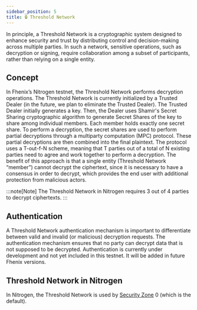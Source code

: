 ```yaml
---
sidebar_position: 5
title: 🔒 Threshold Network
---
```


In principle, a Threshold Network is a cryptographic system designed to enhance security and trust by distributing control and decision-making across multiple parties. In such a network, sensitive operations, such as decryption or signing, require collaboration among a subset of participants, rather than relying on a single entity.

## Concept

In Fhenix’s Nitrogen testnet, the Threshold Network performs decryption operations. The Threshold Network is currently initialized by a Trusted Dealer (in the future, we plan to eliminate the Trusted Dealer). The Trusted Dealer initially generates a key. Then, the Dealer uses Shamir's Secret Sharing cryptographic algorithm to generate Secret Shares of the key to share among individual members. Each member holds exactly one secret share. To perform a decryption, the secret shares are used to perform partial decryptions through a multiparty computation (MPC) protocol. These partial decryptions are then combined into the final plaintext. The protocol uses a T-out-f-N scheme, meaning that T parties out of a total of N existing parties need to agree and work together to perform a decryption. The benefit of this approach is that a single entity (Threshold Network “member”) cannot decrypt the ciphertext, since it is necessary to have a consensus in order to decrypt, which provides the end user with additional protection from malicious actors.

:::note[Note]
The Threshold Network in Nitrogen requires 3 out of 4 parties to decrypt ciphertexts.
:::


## Authentication

A Threshold Network authentication mechanism is important to differentiate between valid and invalid (or malicious) decryption requests. The authentication mechanism ensures that no party can decrypt data that is not supposed to be decrypted.
Authentication is currently under development and not yet included in this testnet. It will be added in future Fhenix versions.

## Threshold Network in Nitrogen 

In Nitrogen, the Threshold Network is used by [Security Zone](../Writing%20Smart%20Contracts/Security-Zones.md) 0 (which is the default).

